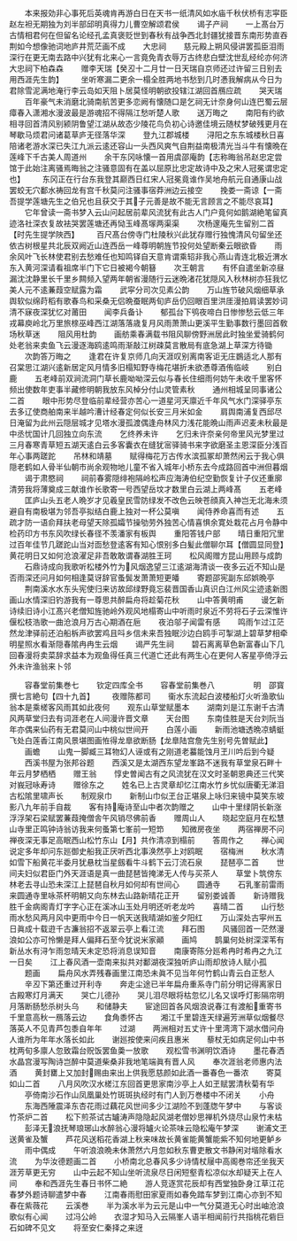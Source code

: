 <!-- { "loadSidebar": true } -->
　　本来报効非心事死后英魂肯再游白日在天书一纸清风如水庙千秋伏桥有志寜臣赵左袒无期独为刘半部邱明真得力儿曹空解颂君侯
　　谒子产祠
　　一上髙台万古情相君何在但留名论经孔孟真褒贬世到春秋有战争西北封疆犹接晋东南形势直吞荆如今想像驰词地庐井荒茫画不成
　　大忠祠
　　慈元殿上朔风侵讲罢孤臣泪雨深行在更无南去路中兴犹有北来心一言竟免青衣辱万古终悲白壁沈世乱经纶亦何济大忠祠下柏森森
　　赠李天瑞【癸丒十二月廿一日天瑞自京师还过许留三日别去用西涯先生韵】
　　坐听寒漏二更余一榻全胜两地书愁到几时慿我解病从今日为君除雪泥满地淹行李云岛如天阻卜居莫怪明朝欲投辖江湖回首鴈应疏
　　哭天瑞
　　百年豪气未消磨北骑南航苦更多恋阙有懐随口是乞祠无计奈身何山连巴蜀云层瘴春入潇湘水漫波最是游魂招不得隔江愁听楚人歌
　　送万晦之
　　南阳有约欲相寻回首清风别颍阴鲁望江湖从故态少陵花鸟负初心诗邀佳境云随杖梦破残更月在琴歇马烦君问诸葛草庐无径落华深
　　登九江郡城楼
　　浔阳之东东城楼秋日喜陪诸老游水深已失江九派云逺还容山一头西风爽气自荆益南极清光当斗牛有懐晩在莲峰下千古美人周道州
　　余干东冈咏懐一首用虞邵庵韵【志称晦翁吊赵忠定尝馆于此始注离骚焉晦翁之注骚意固有在盖以屈原比忠定故诗中及之宋人冠冕谓忠定也】
　　东冈正在行台东我登其巅西日红宋人冠冕竟谁作吴地舟航元自通康山战罢蛟无穴鄱水祷回龙有宫千秋莫问注骚事宿莽洲边云接空
　　挽娄一斋谅【一斋吾提学莲塘先生之伯兄也且获交于其子元善是故不能无言顾言之不能尽哀耳】
　　它年曾读一斋书梦入云山问起居前辈风流犹有此古人门户竟何如鹅湖絶笔留真迹洛社深衣复故袪哭罢莲塘还再恸玉峰髙塜两渠渠
　　次杨邃庵先生留别二首【时先生提学陜西】
　　百尺髙台傍寺门杜陵秋兴此犹存赠行独愧清风句留坐还依古树根星共北辰双阙近山连西岳一峰尊明朝旌节投何处望断秦云眼欲昏
　　雨余风叶飞长林使君别去愁难任也知鸣铎自天意肯谓乘轺非我心燕山青连北极近渭水东入黄河深请看祖席半门下它日被褐今朝簮
　　次王朝言
　　有怀自遣坐新凉昼漏沈沈静里长千里乡闗频入望两年朝省漫随行云迷晩渚花犹隠风入秋林树亦狂我忆美人元不逺蒹葭空赋露为霜
　　武寜分司次见素公韵
　　万山旌节破风烟细草承舆软似绵莳稻有歌春鸟和采桑无侣晩蚕眠两旬庐岳仍回眼百里洪厓漫拍肩读罢妙词清不寐夜深犹忆对莆田
　　闻李兵备讣
　　郁孤台下鸮夜啼白日惨惨愁云低三年戎幕庾岭北万里旅榇巫峰西江湖落落歳复月风雨萧萧山更溪平生勤事数行墨回首敎场秋草迷
　　阻风用杜韵
　　画舫乘春满载书阻风聊傍野洲居此时独坐爱骑鹤何处老翁来卖鱼飞云漫逐海鸥逺鸣雨渐敲江树疎莫言散局有底急湖上草深方待锄
　　次韵答万晦之
　　逢君在许复京师几向天涯叹别离南客讵无庄鷃适北人那有召棠思江湖兴逺新居定风月情多旧榻知野寺梅花堪折未欲慿尊酒侑临岐
　　别白鹿
　　五老峰前双涧流洞门草长鹿呦呦深云似与春长住细雨何妨午未收千里客怀频出使数年吏事半藏修明朝我放东风棹分付山灵管素秋
　　通州相城呈同事诸公二首
　　眼中形势尽登临前辈经营亦苦心一道星河天廪近千年风气水门深驿亭东去多辽使商舶南来半越吟漕计经春定何似长安三月米如金
　　肩舆南浦复西邱尽日淹留为此州云隠层城才见塔水漫孤渡偶逢舟林风力浅花能晩山雨声迟麦未秋最是中丞忧国计几回独立向东流
　　乞终养未许
　　乞归未许奈亲何帝里风光梦里过三月春寒青草短五湖天逺白云多客囊衣在缝犹宻驿骑书来字欲磨圣主恩深臣分浅百年心事两蹉跎
　　吊林和靖墓
　　赋得梅花万古传水滨孤冢却萧然闲云于我心俱隠老鹤如人骨半仙朝市尚余观物地儿童不省入城年小桥东去今成路回首中洲但暮烟
　　谒于肃愍祠
　　祠前春雾隠绯袍隔岭松声应海涛伯纪空勤恢复计子仪还重廓清劳我将薄奠成三献谁作长歌寄一号西望岳坟才数里白云湖上两峰髙
　　五老峰
　　匡庐山头五老人晩岁才见羲皇民雪防绿发不改色云映苍顔真入神岂无北海未须避自有南极堪为邻吾亭拟结白鹿上独对一杯公莫嗔
　　闻侍养命喜而有述
　　五疏才防一语俞拜扶老母望天除孤孀节操劬劳外独苦心情喜惧余寛处栽花占月令静中检药印方书东风吹绿长春径不羡潘家有板舆
　　重阳答钱户部
　　晴日重阳冗里过百年佳节几蹉跎山当对靣愁登逺客有知心恨别多白髪此僧聊尔耳【僧圆显同登】黄花明日又如何沧浪濯足非吾敢敢谓春湖胜王珂
　　松风阁赠方昆山用顾与成韵
　　石鼎诗成向我歌听松楼外竹为风烟逸望三江逺湖海清谈一夜多云近不知山是否雨深还问月如何相逢莫讶辞官蚤鬓发萧萧短更皤
　　寄题邵宪副东邱娯晩亭
　　荆南溪水水东头宪使归来访故邱绿野竟忘裴晋国香山真识白江州风尘迹逺新图画山水情深旧钓游我有一尊思共醉扁舟将趁菊花秋
　　山中答黄明甫
　　谩乞新诗续旧诗小江髙兴老僧知旌驰岭外观风地榻寄山中听雨时泉近不劳将石子云深惟许偃松枝浩歌一曲沧浪月万古心期酒在巵
　　夜泊邬子闻雷有感
　　鸣雨乍过江茫然龙津驿前还泊船柝声欲罢鸡且呌乡信未来吾独眠沙边白鸥手可掣湖上碧草梦相牵明星照水看渐隠春隂冉冉生云烟
　　谒严先生祠
　　碧石离离草色新富春山下几回春漫将卖菜辞求益本为观鱼得任真三代道亡还此有两生心在更何人客星亭倚浮云外未许渔翁来卜邻











　　容春堂前集巻七
　　钦定四库全书
　　容春堂前集巻八　　　　　明　邵寳　撰七言絶句【四十九首】
　　夜赠陈都司
　　衞水东流起白波楼船灯火听渔歌仙翁本是乘槎客风雨其如此夜何
　　观东山草堂赋墨本
　　湖南刘是江东谢千古清风两草堂归去有词涯老在人间漫许晋文章
　　天台图
　　东南佳胜是天台刘阮当年亦偶来仙药有无君莫问山中桃似世间开
　　白莲小画
　　新雨池塘透晩凉蜻蜓飞处白莲香江南风景堪图画恠得龙臯欲断肠【龙臯陆宫詹先生别号先曽赋此】
　　画蟾
　　山鬼一脚臧三耳物幻人诬或有之刚道老蟇能蚀月玊川吟后到今疑
　　西溪书屋为张邦谷题
　　西溪又是太湖西东望龙峯路不迷我有草堂泉石畔十年云月梦栖栖
　　赠王翁
　　惇史曽闻古有之风流犹在汉文时圣朝恩典还三代笑对峩冠咏寿诗
　　赠徐东之
　　姓名已上古灵章却忆江南水竹乡忧似唐衢无涕泪古松隂里啸声长
　　制观泉巾
　　新制山巾似玊台正堪泉上咏归来镜中莫笑东坡影八九年前手自裁
　　客有持庵诗至山中者次韵赠之
　　山中十里绿阴长新涨浮浮架石梁赋罢蒹葭掩僧舎午风销尽佛前香
　　赠周山人
　　晓起空庭月在松慧山寺里正鸣钟诗翁访我来何蚤第七峯前一短笻
　　知微房夜坐
　　两宿禅房不问禅夜深无事足高眠西山松竹东山【月】共作清凉到榻前
　　答周作之
　　禅心闻说定多年却问东廵御史船我正厌听西北事涣然亭上对鸥眠
　　宿梅洲
　　秋水清如雪下船黄花半委月犹悬枕当星劔看牛斗鹤下云汀流石泉
　　琵琶亭二首
　　世间夫妇似君臣门外天涯语是真一曲琵琶皆掩涕无人传与买茶人
　　草堂卜筑傍东林老去寻山恐未深江上琵琶自秋月如何却有世间心
　　圆通寺
　　石乳峯前雷雨来圆通寺里咏茶杯明朝又向东林去山路新晴花正开
　　留别娄诚善
　　新诗赠我胜千金病阁青灯字字心正在溪冰山玉处月明还听老龙吟
　　喜晴二首
　　山行愁雨水愁风两月风中更雨中今日一帆天送我晴湖如鉴夕阳红
　　万山深处古寜州五日眞成十载逰千古濂翁招不返翠云亭上看江流
　　拜石图
　　风骚回首一茫然漫浪如公亦可怜懒是拜人偏拜石至今犹说米家顚
　　画鸠
　　鹊巢何处树深深苇有新丛水有浔乍雨忽晴天未定恐将消息误知音
　　南康寄陈分廵希冉时希冉之九江一日矣
　　江上春风酒一壶南来拟共对鄱湖夜深独听庐山雨却放诗人赋小孤
　　题画
　　扁舟风水弄残春画里江南恐未眞不见当年何竹鹤山青云白正愁人
　　辛丒下第还重过开利寺
　　奔走尘途已半年扁舟重系寺门前分明记得离家日古殿寒灯月满天
　　哭亡儿德孙
　　哭儿泪尽眼将枯忽忆儿名又误呼灯影隔帘明月落断肠愁杀树头乌
　　和储静夫
　　宦途回首各风烟浪说春江有渡船重寄书千里意高秋一鴈落云边
　　食角黍怀古
　　湘江千里碧连天绿遍芳洲草似烟餐尽落英人不见青芦包黍自年年
　　过湖
　　两洲相对五丈许十里湾湾下湖水借问舟人谁所为年年水落长如此
　　谢廵按使来问疾且惠米
　　藜杖无如病足何山中书枕两旬多廪人忽致霜台贶饭罢鱼羮一放歌
　　观松雪书渊明饮酒诗
　　墨花春洒水晶宫漫写陶诗岂醉中莫道柴桑非我地笔端眞有晋人风
　　奉次涯翁老师惠内法酒
　　黄封罋上又加封赐由来出上供我愿慈颜如此酒一番春色一番浓
　　寄莫如山二首
　　八月风吹汉水槎江东回首更思家南沙亭上人如玊赋罢清秋菊有华
　　亭倚南沙石作山凤凰巢处竹斑斑执经时有门人到万巻楼中不闭关
　　小舟
　　东海西陲震泽东杏花雨过藕花风世间多少江湖险不到蓬牎午梦中
　　与客谈竹茶炉二首
　　松下煎茶试古罏涛声隐隐起风湖老僧妙思禅机外烧尽山泉竹未枯
　　彭泽无浪抚琴琅琊山水醉翁心漫将罏火论茶味云隐松庵午梦深
　　谢浦文玊送黄雀及蟹
　　芦花风送稻花香湖上秋来味故长黄雀能黄蟹能紫不知何地更鲈乡
　　雨中偶成
　　午听浪浪晩未休萧然六月忽如秋东曹吏散文书静闲对堦除看水流
　　为华汝德题画二首
　　小桥南北总春风多少诗情杖屦中高阁巻帘还坐我天涯芳草更无穷
　　山中云起不知山坐听流泉尽日闲短壑青松凉似水却疑天上在人间
　　奉和西涯先生春日书怀二絶
　　游人竞逐赏花辰却有西堂独卧身江草江花春梦外题诗聊遣梦中春
　　江南春雨慰田家夏雨如春免踏车梦到江南心亦到不知春在紫薇花
　　云溪巻
　　半为溪水半为云元是山中一气分莫道无心时出岫沧浪歌似有心闻
　　过冯公岭
　　衣湿才知马入云隔峯人语半相闻前行共指桃花砦巨石如碑不见文
　　将至安仁秦择之来迓
